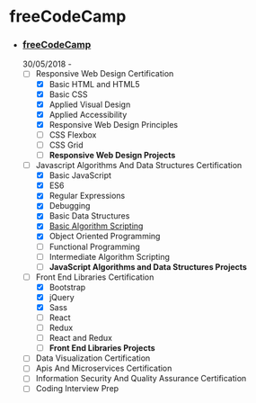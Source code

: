 # freeCodeCamp

- ### [freeCodeCamp](https://learn.freecodecamp.org/)  
  30/05/2018 -  
  - [ ] Responsive Web Design Certification
    - [x] Basic HTML and HTML5  
    - [x] Basic CSS  
    - [x] Applied Visual Design  
    - [x] Applied Accessibility  
    - [x] Responsive Web Design Principles  
    - [ ] CSS Flexbox  
    - [ ] CSS Grid  
    - [ ] **Responsive Web Design Projects**
  - [ ] Javascript Algorithms And Data Structures Certification
    - [x] Basic JavaScript  
    - [x] ES6
    - [x] Regular Expressions
    - [x] Debugging
    - [x] Basic Data Structures
    - [x] [Basic Algorithm Scripting](https://github.com/egudkov/freeCodeCamp/tree/master/BasicAlgorithmScripting)
    - [x] Object Oriented Programming
    - [ ] Functional Programming
    - [ ] Intermediate Algorithm Scripting
    - [ ] **JavaScript Algorithms and Data Structures Projects**
  - [ ] Front End Libraries Certification
    - [x] Bootstrap
    - [x] jQuery
    - [x] Sass
    - [ ] React
    - [ ] Redux
    - [ ] React and Redux
    - [ ] **Front End Libraries Projects**
  - [ ] Data Visualization Certification
  - [ ] Apis And Microservices Certification
  - [ ] Information Security And Quality Assurance Certification
  - [ ] Coding Interview Prep
